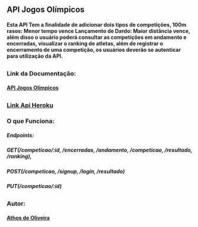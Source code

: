 ## API Jogos Olímpicos

#### Esta API Tem a finalidade de adicionar dois tipos de competições, 100m rasos: Menor tempo vence Lançamento de Dardo: Maior distância vence, além disso o usuário poderá consultar as competições em andamento e encerradas, visualizar o ranking de atletas, além de registrar o encerramento de uma competição, os usuários deverão se autenticar para utilização da API.
##
### Link da Documentação:
#### [API Jogos Olímpicos](https://documenter.getpostman.com/view/15418246/UzdzTR5A)
##
### [Link Api Heroku](http://jogos-olimpcos.herokuapp.com/)
### O que Funciona: 
##### Endpoints:
##### GET(/competicao/:id, /encerradas, /andamento, /competicao, /resultado, /ranking),
##### POST(/competicao, /signup, /login, /resultado)
##### PUT(/competicao/:id)
##
### Autor:
#### [Athos de Oliveira](https://github.com/future4code/Athos-Oliveira)

